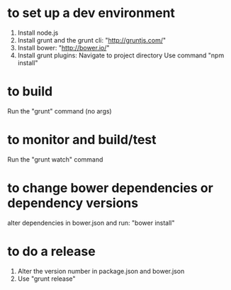 # to set up a dev environment
1. Install node.js
2. Install grunt and the grunt cli: "http://gruntjs.com/"
2. Install bower: "http://bower.io/"
2. Install grunt plugins:
    Navigate to project directory
    Use command "npm install"

# to build
Run the "grunt" command (no args)

# to monitor and build/test
Run the "grunt watch" command

# to change bower dependencies or dependency versions
alter dependencies in bower.json and run: "bower install"

# to do a release
1.  Alter the version number in package.json and bower.json
2.  Use "grunt release"